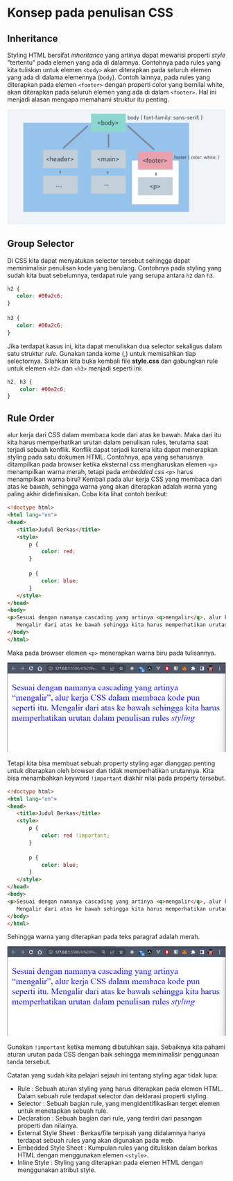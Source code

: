 # Konsep pada penulisan CSS

## Inheritance

Styling HTML bersifat <i>inheritance</i> yang artinya dapat mewarisi properti <i>style</i> "tertentu" pada elemen yang ada di dalamnya. Contohnya pada rules yang kita tuliskan untuk elemen ```<body>``` akan diterapkan pada seluruh elemen yang ada di dalama elemennya (```body```). Contoh lainnya, pada rules yang diterapkan pada elemen ```<footer>``` dengan properti color yang bernilai white, akan diterapkan pada seluruh elemen yang ada di dalam ```<footer>```. Hal ini menjadi alasan mengapa memahami struktur itu penting.

<p align="center">
<img src="https://github.com/adyuta447/learn-html-css/blob/main/4.%20Pengenalan%20CSS/img/Screenshot%202022-05-12%20131514.png" alt="screenshot">
</p>

## Group Selector
Di CSS kita dapat menyatukan selector tersebut sehingga dapat meminimalisir penulisan kode yang berulang. Contohnya pada styling yang sudah kita buat sebelumnya, terdapat rule yang serupa antara ```h2``` dan ```h3```.

```css
h2 {
   color: #00a2c6;
}
 
h3 {
   color: #00a2c6;
}
```

Jika terdapat kasus ini, kita dapat menuliskan dua selector sekaligus dalam satu struktur <i>rule</i>. Gunakan tanda kome (,) untuk memisahkan tiap selectornya. Silahkan kita buka kembali file <b>style.css</b> dan gabungkan rule untuk elemen ```<h2>``` dan ```<h3>``` menjadi seperti ini:

```css
h2, h3 {
    color: #00a2c6;
}
```

## Rule Order

alur kerja dari CSS dalam membaca kode dari atas ke bawah. Maka dari itu kita harus memperhatikan urutan dalam penulisan rules, terutama saat terjadi sebuah konflik. Konflik dapat terjadi karena kita dapat menerapkan styling pada satu dokumen HTML. Contohnya, apa yang seharusnya ditampilkan pada browser ketika eksternal css mengharuskan elemen ```<p>``` menampilkan warna merah, tetapi pada <i>embedded css</i> ```<p>``` harus menampilkan warna biru? Kembali pada alur kerja CSS yang membaca dari atas ke bawah, sehingga warna yang akan diterapkan adalah warna yang paling akhir didefinisikan. Coba kita lihat contoh berikut:

```html
<!doctype html>
<html lang="en">
<head>
   <title>Judul Berkas</title>
   <style>
       p {
           color: red;
       }
 
       p {
           color: blue;
       }
   </style>
</head>
<body>
<p>Sesuai dengan namanya cascading yang artinya <q>mengalir</q>, alur kerja CSS dalam membaca kode pun seperti itu.
   Mengalir dari atas ke bawah sehingga kita harus memperhatikan urutan dalam penulisan rules <i>styling</i></p>
</body>
</html>
```
Maka pada browser elemen ```<p>``` menerapkan warna biru pada tulisannya.

<p align="center">
<img src="https://github.com/adyuta447/learn-html-css/blob/main/4.%20Pengenalan%20CSS/img/Screenshot%202022-05-14%20090030.png" alt="screenshot">
</p>

Tetapi kita bisa membuat sebuah property styling agar dianggap penting untuk diterapkan oleh browser dan tidak memperhatikan urutannya. Kita bisa menambahkan keyword ```!important``` diakhir nilai pada property tersebut.

```html
<!doctype html>
<html lang="en">
<head>
   <title>Judul Berkas</title>
   <style>
       p {
           color: red !important;
       }
 
       p {
           color: blue;
       }
   </style>
</head>
<body>
<p>Sesuai dengan namanya cascading yang artinya <q>mengalir</q>, alur kerja CSS dalam membaca kode pun seperti itu.
   Mengalir dari atas ke bawah sehingga kita harus memperhatikan urutan dalam penulisan rules <i>styling</i></p>
</body>
</html>
```

Sehingga warna yang diterapkan pada teks paragraf adalah merah.

<p align="center">
<img src="https://github.com/adyuta447/learn-html-css/blob/main/4.%20Pengenalan%20CSS/img/Screenshot%202022-05-14%20090030.png" alt="screenshot">
</p>

Gunakan ```!important``` ketika memang dibutuhkan saja. Sebaiknya kita pahami aturan urutan pada CSS dengan baik sehingga meminimalisir penggunaan tanda tersebut.


Catatan yang sudah kita pelajari sejauh ini tentang styling agar tidak lupa:

- Rule : Sebuah aturan styling yang harus diterapkan pada elemen HTML. Dalam sebuah rule terdapat selector dan deklarasi properti styling.
- Selector : Sebuah bagian rule, yang mengidentifikasikan terget elemen untuk menetapkan sebuah rule.
- Declaration : Sebuah bagian dari rule, yang terdiri dari pasangan properti dan nilainya.
- External Style Sheet : Berkas/file terpisah yang didalamnya hanya terdapat sebuah rules yang akan digunakan pada web.
- Embedded Style Sheet : Kumpulan rules yang dituliskan dalam berkas HTML dengan menggunakan elemen ```<style>```.
- Inline Style : Styling yang diterapkan pada elemen HTML dengan menggunakan atribut style.
